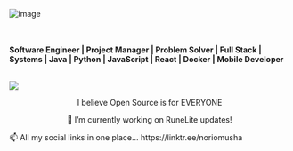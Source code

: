 
![image](https://github.com/Noriomusha/Noriomusha/assets/7958905/56b367d4-c420-45aa-940d-27f1f87a7903)

<br></br>
<b>Software Engineer | Project Manager | Problem Solver | Full Stack | Systems | Java | Python | JavaScript | React | Docker | Mobile Developer</b>
<br></br>

<a href="https://edwardialvarado.wixsite.com/home" target="_blank"><img src="[https://plus.unsplash.com/premium_photo-1673688152102-b24caa6e8725?ixlib=rb-4.0.3&ixid=MnwxMjA3fDB8MHxwaG90by1wYWdlfHx8fGVufDB8fHx8&auto=format&fit=crop&w=1632&q=80]" /></a>

<p align="center">I believe Open Source is for EVERYONE</p>
<p align="center">🔭 I’m currently working on RuneLite updates!</p>


<p>📫 All my social links in one place... https://linktr.ee/noriomusha</p>


<!--
**Noriomusha/Noriomusha** is a ✨ _special_ ✨ repository because its `README.md` (this file) appears on your GitHub profile.

Here are some ideas to get you started:

- 🔭 I’m currently working on ...
- 🌱 I’m currently learning ...
- 👯 I’m looking to collaborate on ...
- 🤔 I’m looking for help with ...
- 💬 Ask me about ...
- 📫 How to reach me: ...
- 😄 Pronouns: ...
- ⚡ Fun fact: ...
-->
